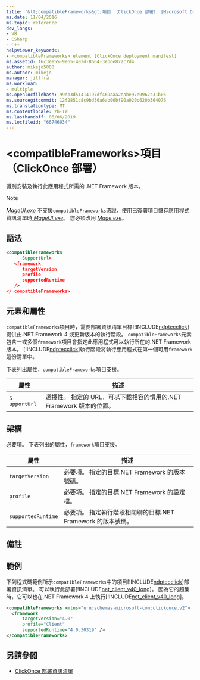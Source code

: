 ```yaml
---
title: '&lt;compatibleFrameworks&gt;項目 （ClickOnce 部署） |Microsoft Docs'
ms.date: 11/04/2016
ms.topic: reference
dev_langs:
- VB
- CSharp
- C++
helpviewer_keywords:
- <compatibleFrameworks> element [ClickOnce deployment manifest]
ms.assetid: f6c3ee55-9e65-403d-8664-3ebde872c7d4
author: mikejo5000
ms.author: mikejo
manager: jillfra
ms.workload:
- multiple
ms.openlocfilehash: 99db3d51414197df469aaa2eabe97e0967c31b05
ms.sourcegitcommit: 12f2851c8c9bd36a6ab00bf90a020c620b364076
ms.translationtype: MT
ms.contentlocale: zh-TW
ms.lasthandoff: 06/06/2019
ms.locfileid: "66746034"
---
```

# <a name="ltcompatibleframeworksgt-element-clickonce-deployment"></a>&lt;compatibleFrameworks&gt;項目 （ClickOnce 部署）
識別安裝及執行此應用程式所需的 .NET Framework 版本。

> [!NOTE]
> [*MageUI.exe* ](/dotnet/framework/tools/mageui-exe-manifest-generation-and-editing-tool-graphical-client)不支援`compatibleFrameworks`憑證，使用已簽署項目儲存應用程式資訊清單時[ *MageUI.exe*](/dotnet/framework/tools/mageui-exe-manifest-generation-and-editing-tool-graphical-client)。 您必須改用 [*Mage.exe*](/dotnet/framework/tools/mage-exe-manifest-generation-and-editing-tool)。

## <a name="syntax"></a>語法

```xml
<compatibleFrameworks
      SupportUrl> 
   <framework
      targetVersion
      profile
      supportedRuntime
   /> 
</ compatibleFrameworks>
```

## <a name="elements-and-attributes"></a>元素和屬性
 `compatibleFrameworks`項目時，需要部署資訊清單目標[!INCLUDE[ndptecclick](../deployment/includes/ndptecclick_md.md)]提供由.NET Framework 4 或更新版本的執行階段。 `compatibleFrameworks`元素包含一或多個`framework`項目會指定此應用程式可以執行所在的.NET Framework 版本。 [!INCLUDE[ndptecclick](../deployment/includes/ndptecclick_md.md)]執行階段將執行應用程式在第一個可用`framework`這份清單中。

 下表列出屬性，`compatibleFrameworks`項目支援。

|屬性|描述|
|---------------|-----------------|
|`S` `upportUrl`|選擇性。 指定的 URL，可以下載相容的慣用的.NET Framework 版本的位置。|

## <a name="framework"></a>架構
 必要項。 下表列出的屬性，`framework`項目支援。

|屬性|描述|
|---------------|-----------------|
|`targetVersion`|必要項。 指定的目標.NET Framework 的版本號碼。|
|`profile`|必要項。 指定的目標.NET Framework 的設定檔。|
|`supportedRuntime`|必要項。 指定執行階段相關聯的目標.NET Framework 的版本號碼。|

## <a name="remarks"></a>備註

## <a name="example"></a>範例
 下列程式碼範例所示`compatibleFrameworks`中的項目[!INCLUDE[ndptecclick](../deployment/includes/ndptecclick_md.md)]部署資訊清單。 可以執行此部署[!INCLUDE[net_client_v40_long](../deployment/includes/net_client_v40_long_md.md)]。 因為它的超集時，它可以也在.NET Framework 4 上執行[!INCLUDE[net_client_v40_long](../deployment/includes/net_client_v40_long_md.md)]。

```xml
<compatibleFrameworks xmlns="urn:schemas-microsoft-com:clickonce.v2">
  <framework
      targetVersion="4.0"
      profile="Client"
      supportedRuntime="4.0.30319" />
</compatibleFrameworks>
```

## <a name="see-also"></a>另請參閱
- [ClickOnce 部署資訊清單](../deployment/clickonce-deployment-manifest.md)